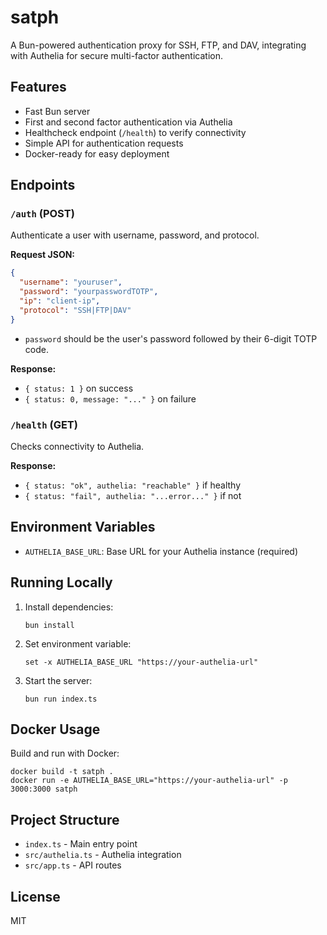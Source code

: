 
# satph

A Bun-powered authentication proxy for SSH, FTP, and DAV, integrating with Authelia for secure multi-factor authentication.

## Features
- Fast Bun server
- First and second factor authentication via Authelia
- Healthcheck endpoint (`/health`) to verify connectivity
- Simple API for authentication requests
- Docker-ready for easy deployment

## Endpoints

### `/auth` (POST)
Authenticate a user with username, password, and protocol.

**Request JSON:**
```json
{
  "username": "youruser",
  "password": "yourpasswordTOTP",
  "ip": "client-ip",
  "protocol": "SSH|FTP|DAV"
}
```
- `password` should be the user's password followed by their 6-digit TOTP code.

**Response:**
- `{ status: 1 }` on success
- `{ status: 0, message: "..." }` on failure

### `/health` (GET)
Checks connectivity to Authelia.

**Response:**
- `{ status: "ok", authelia: "reachable" }` if healthy
- `{ status: "fail", authelia: "...error..." }` if not

## Environment Variables
- `AUTHELIA_BASE_URL`: Base URL for your Authelia instance (required)

## Running Locally
1. Install dependencies:
	```fish
	bun install
	```
2. Set environment variable:
	```fish
	set -x AUTHELIA_BASE_URL "https://your-authelia-url"
	```
3. Start the server:
	```fish
	bun run index.ts
	```

## Docker Usage
Build and run with Docker:
```fish
docker build -t satph .
docker run -e AUTHELIA_BASE_URL="https://your-authelia-url" -p 3000:3000 satph
```

## Project Structure
- `index.ts` - Main entry point
- `src/authelia.ts` - Authelia integration
- `src/app.ts` - API routes

## License
MIT

